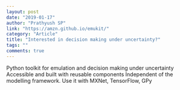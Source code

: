 ```yaml
---
layout: post
date: "2019-01-17"
author: "Prathyush SP"
link: "https://amzn.github.io/emukit/"
category: "Article"
title: "Interested in decision making under uncertainty?"
tags: ""
comments: true
---
```

Python toolkit for emulation and decision making under uncertainty
Accessible and built with reusable components
Independent of the modelling framework. Use it with MXNet, TensorFlow, GPy